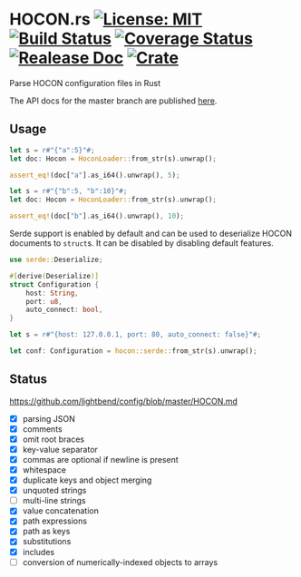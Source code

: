 # HOCON.rs [![License: MIT](https://img.shields.io/badge/License-MIT-yellow.svg)](https://opensource.org/licenses/MIT) [![Build Status](https://travis-ci.org/mockersf/hocon.rs.svg?branch=master)](https://travis-ci.org/mockersf/hocon.rs) [![Coverage Status](https://coveralls.io/repos/github/mockersf/hocon.rs/badge.svg?branch=master)](https://coveralls.io/github/mockersf/hocon.rs?branch=master) [![Realease Doc](https://docs.rs/hocon/badge.svg)](https://docs.rs/hocon) [![Crate](https://img.shields.io/crates/v/hocon.svg)](https://crates.io/crates/hocon)

Parse HOCON configuration files in Rust

The API docs for the master branch are published [here](https://mockersf.github.io/hocon.rs/).

## Usage

```rust
let s = r#"{"a":5}"#;
let doc: Hocon = HoconLoader::from_str(s).unwrap();

assert_eq!(doc["a"].as_i64().unwrap(), 5);
```

```rust
let s = r#"{"b":5, "b":10}"#;
let doc: Hocon = HoconLoader::from_str(s).unwrap();

assert_eq!(doc["b"].as_i64().unwrap(), 10);
```

Serde support is enabled by default and can be used to deserialize HOCON documents to `struct`s. It can be disabled by disabling default features.

```rust
use serde::Deserialize;

#[derive(Deserialize)]
struct Configuration {
    host: String,
    port: u8,
    auto_connect: bool,
}

let s = r#"{host: 127.0.0.1, port: 80, auto_connect: false}"#;

let conf: Configuration = hocon::serde::from_str(s).unwrap();
```

## Status

https://github.com/lightbend/config/blob/master/HOCON.md

- [x] parsing JSON
- [x] comments
- [x] omit root braces
- [x] key-value separator
- [x] commas are optional if newline is present
- [x] whitespace
- [x] duplicate keys and object merging
- [x] unquoted strings
- [ ] multi-line strings
- [x] value concatenation
- [x] path expressions
- [x] path as keys
- [x] substitutions
- [x] includes
- [ ] conversion of numerically-indexed objects to arrays

